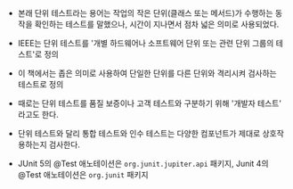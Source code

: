 - 본래 단위 테스트라는 용어는 작업의 작은 단위(클래스 또는 메서드)가 수행하는 동작을 확인하는 테스트를 말했으나, 시간이 지나면서 점차 넓은 의미로 사용되었다.
- IEEE는 단위 테스트를 '개별 하드웨어나 소프트웨어 단위 또는 관련 단위 그룹의 테스트'로 정의
- 이 책에서는 좁은 의미로 사용하여 단일한 단위를 다른 단위와 격리시켜 검사하는 테스트로 정의
- 때로는 단위 테스트를 품질 보증이나 고객 테스트와 구분하기 위해 '개발자 테스트' 라고도 한다.
- 단위 테스트와 달리 통합 테스트와 인수 테스트는 다양한 컴포넌트가 제대로 상호작용하는지 검사한다.

- JUnit 5의 @Test 애노테이션은 `org.junit.jupiter.api` 패키지, Junit 4의 @Test 애노테이션은 `org.junit` 패키지


